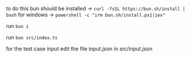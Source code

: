 to do this bun should be installed -> `curl -fsSL https://bun.sh/install | bash`
for windows -> `powershell -c "irm bun.sh/install.ps1|iex"`

run `bun i`

run `bun src/index.ts`

for the test case input edit the file input.json in src/input.json

